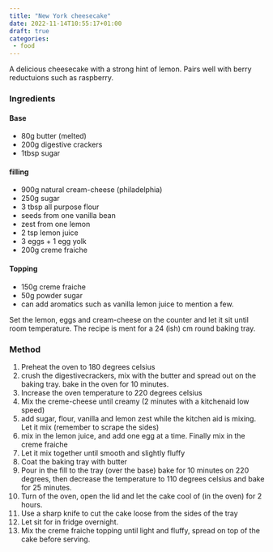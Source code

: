 ```yaml
---
title: "New York cheesecake"
date: 2022-11-14T10:55:17+01:00
draft: true
categories: 
 - food
---
```


A delicious cheesecake with a strong hint of lemon. Pairs well with berry reductuions such as raspberry. 

### Ingredients 
#### Base
* 80g butter (melted)
* 200g digestive crackers 
* 1tbsp sugar 

#### filling 
* 900g natural cream-cheese (philadelphia)
* 250g sugar 
* 3 tbsp all purpose flour 
* seeds from one vanilla bean 
* zest from one lemon 
* 2 tsp lemon juice 
* 3 eggs + 1 egg yolk 
* 200g creme fraiche

#### Topping
* 150g creme fraiche 
* 50g powder sugar 
* can add aromatics such as vanilla lemon juice to mention a few.


Set the lemon, eggs and cream-cheese on the counter and let it sit until room temperature. The recipe is ment for a 24 (ish) cm round baking tray.

### Method

1. Preheat the oven to 180 degrees celsius 
2. crush the digestivecrackers, mix with the butter and spread out on the baking tray. bake in the oven for 10 minutes. 
3. Increase the oven temperature to 220 degrees celsius 
4. Mix the creme-cheese until creamy (2 minutes with a kitchenaid low speed)
5. add sugar, flour, vanilla and lemon zest while the kitchen aid is mixing. Let it mix (remember to scrape the sides)
6. mix in the lemon juice, and add one egg at a time. Finally mix in the creme fraiche 
7. Let it mix together until smooth and slightly fluffy 
8. Coat the baking tray with butter
9. Pour in the fill to the tray (over the base) bake for 10 minutes on 220 degrees, then decrease the temperature to 110 degrees celsius and bake for 25 minutes. 
10. Turn of the oven, open the lid and let the cake cool of (in the oven) for 2 hours. 
11. Use a sharp knife to cut the cake loose from the sides of the tray
12. Let sit for in fridge overnight.
13. Mix the creme fraiche topping until light and fluffy, spread on top of the cake before serving. 
